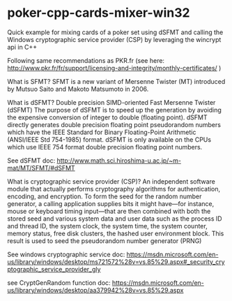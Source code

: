 # poker-cpp-cards-mixer-win32
Quick example for mixing cards of a poker set using dSFMT and calling the Windows cryptographic service provider (CSP) by leveraging the wincrypt api in C++

Following same recommendations as PKR.fr (see here: http://www.pkr.fr/fr/support/licensing-and-integrity/monthly-certificates/ )


What is SFMT?
SFMT is a new variant of Mersenne Twister (MT) introduced by Mutsuo Saito and Makoto Matsumoto in 2006.

What is dSFMT?
Double precision SIMD-oriented Fast Mersenne Twister (dSFMT)
The purpose of dSFMT is to speed up the generation by avoiding the expensive conversion of integer to double (floating point). dSFMT directly generates double precision floating point pseudorandom numbers which have the IEEE Standard for Binary Floating-Point Arithmetic (ANSI/IEEE Std 754-1985) format. dSFMT is only available on the CPUs which use IEEE 754 format double precision floating point numbers. 

See dSFMT doc: http://www.math.sci.hiroshima-u.ac.jp/~m-mat/MT/SFMT/#dSFMT


What is cryptographic service provider (CSP)?
An independent software module that actually performs cryptography algorithms for authentication, encoding, and encryption.
To form the seed for the random number generator, a calling application supplies bits it might have—for instance, mouse or keyboard timing input—that are then combined with both the stored seed and various system data and user data such as the process ID and thread ID, the system clock, the system time, the system counter, memory status, free disk clusters, the hashed user environment block. This result is used to seed the pseudorandom number generator (PRNG)

See windows cryptographic service doc: https://msdn.microsoft.com/en-us/library/windows/desktop/ms721572%28v=vs.85%29.aspx#_security_cryptographic_service_provider_gly

see CryptGenRandom function doc: https://msdn.microsoft.com/en-us/library/windows/desktop/aa379942%28v=vs.85%29.aspx